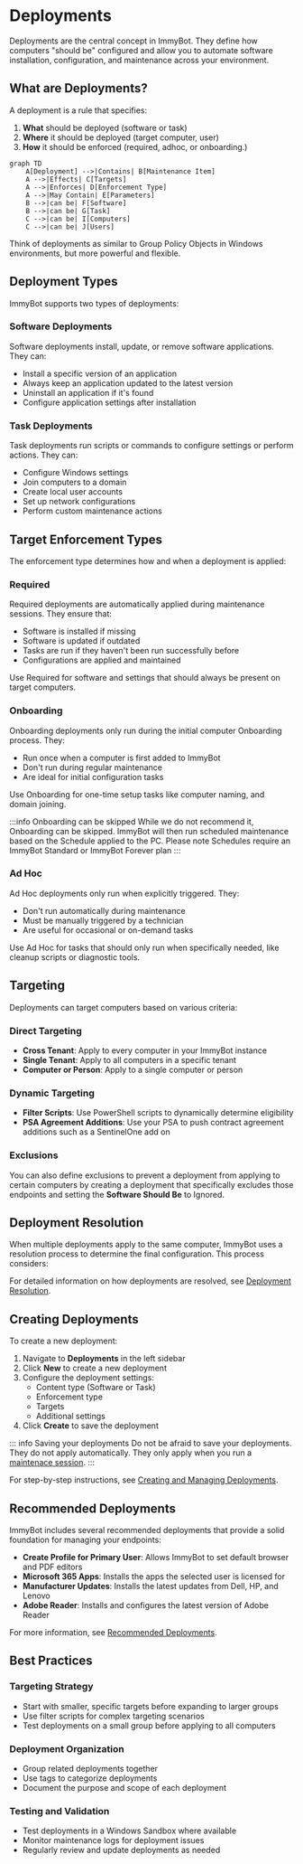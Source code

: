 # Deployments

Deployments are the central concept in ImmyBot. They define how computers "should be" configured and allow you to automate software installation, configuration, and maintenance across your environment.

## What are Deployments?

A deployment is a rule that specifies:

1. **What** should be deployed (software or task)
2. **Where** it should be deployed (target computer, user)
3. **How** it should be enforced (required, adhoc, or onboarding.)

```mermaid
graph TD
    A[Deployment] -->|Contains| B[Maintenance Item]
    A -->|Effects| C[Targets]
    A -->|Enforces| D[Enforcement Type]
    A -->|May Contain| E[Parameters]
    B -->|can be| F[Software]
    B -->|can be| G[Task]
    C -->|can be| I[Computers]
    C -->|can be| J[Users]

```

Think of deployments as similar to Group Policy Objects in Windows environments, but more powerful and flexible.

## Deployment Types

ImmyBot supports two types of deployments:

### Software Deployments

Software deployments install, update, or remove software applications. They can:

- Install a specific version of an application
- Always keep an application updated to the latest version
- Uninstall an application if it's found
- Configure application settings after installation

### Task Deployments

Task deployments run scripts or commands to configure settings or perform actions. They can:

- Configure Windows settings
- Join computers to a domain
- Create local user accounts
- Set up network configurations
- Perform custom maintenance actions

## Target Enforcement Types

The enforcement type determines how and when a deployment is applied:

### Required

Required deployments are automatically applied during maintenance sessions. They ensure that:

- Software is installed if missing
- Software is updated if outdated
- Tasks are run if they haven't been run successfully before
- Configurations are applied and maintained

Use Required for software and settings that should always be present on target computers.

### Onboarding

Onboarding deployments only run during the initial computer Onboarding process. They:

- Run once when a computer is first added to ImmyBot
- Don't run during regular maintenance
- Are ideal for initial configuration tasks

Use Onboarding for one-time setup tasks like computer naming, and domain joining.

:::info Onboarding can be skipped
While we do not recommend it, Onboarding can be skipped. ImmyBot will then run scheduled maintenance based on the Schedule applied to the PC.
Please note Schedules require an ImmyBot Standard or ImmyBot Forever plan
:::

### Ad Hoc

Ad Hoc deployments only run when explicitly triggered. They:

- Don't run automatically during maintenance
- Must be manually triggered by a technician
- Are useful for occasional or on-demand tasks

Use Ad Hoc for tasks that should only run when specifically needed, like cleanup scripts or diagnostic tools.

## Targeting

Deployments can target computers based on various criteria:

### Direct Targeting

- **Cross Tenant**: Apply to every computer in your ImmyBot instance
- **Single Tenant**: Apply to all computers in a specific tenant
- **Computer or Person**: Apply to a single computer or person

### Dynamic Targeting

- **Filter Scripts**: Use PowerShell scripts to dynamically determine eligibility
- **PSA Agreement Additions**: Use your PSA to push contract agreement additions such as a SentinelOne add on

### Exclusions

You can also define exclusions to prevent a deployment from applying to certain computers by creating a deployment that specifically excludes those endpoints and setting the **Software Should Be** to Ignored.

## Deployment Resolution

When multiple deployments apply to the same computer, ImmyBot uses a resolution process to determine the final configuration. This process considers:

For detailed information on how deployments are resolved, see [Deployment Resolution](/Documentation/Reference/terminology.md#deployment-resolution).

## Creating Deployments

To create a new deployment:

1. Navigate to **Deployments** in the left sidebar
2. Click **New** to create a new deployment
3. Configure the deployment settings:
   - Content type (Software or Task)
   - Enforcement type
   - Targets
   - Additional settings
4. Click **Create** to save the deployment

::: info Saving your deployments
Do not be afraid to save your deployments. They do not apply automatically. They only apply when you run a [maintenace session](/Documentation/CoreFeatures/maintenance-sessions).
:::

For step-by-step instructions, see [Creating and Managing Deployments](/Documentation/HowToGuides/creating-managing-deployments.md).

## Recommended Deployments

ImmyBot includes several recommended deployments that provide a solid foundation for managing your endpoints:

- **Create Profile for Primary User**: Allows ImmyBot to set default browser and PDF editors
- **Microsoft 365 Apps**: Installs the apps the selected user is licensed for
- **Manufacturer Updates**: Installs the latest updates from Dell, HP, and Lenovo
- **Adobe Reader**: Installs and configures the latest version of Adobe Reader

For more information, see [Recommended Deployments](/Documentation/GettingStarted/recommended-deployments).

## Best Practices

### Targeting Strategy

- Start with smaller, specific targets before expanding to larger groups
- Use filter scripts for complex targeting scenarios
- Test deployments on a small group before applying to all computers

### Deployment Organization

- Group related deployments together
- Use tags to categorize deployments
- Document the purpose and scope of each deployment

### Testing and Validation

- Test deployments in a Windows Sandbox where available
- Monitor maintenance logs for deployment issues
- Regularly review and update deployments as needed

